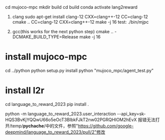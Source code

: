 cd mujoco-mpc
mkdir build
cd build
conda activate lang2reward

1. clang
sudo apt-get install clang-12
CXX=clang++-12 CC=clang-12 cmake .. 
CC=clang-12 CXX=clang++-12 make -j 16
test: ./bin/mjpc

2. gcc(this works for the next python step)
cmake .. -DCMAKE_BUILD_TYPE=Release
make -j 16

# install mujoco-mpc
cd ../python
python setup.py install
python "mujoco_mpc/agent_test.py"


# install l2r
cd language_to_reward_2023
pip install .


python -m language_to_reward_2023.user_interaction --api_key=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
报错无法打开/temp/__pychache__/中的文件，参照"https://github.com/google-deepmind/language_to_reward_2023/pull/2"修改
